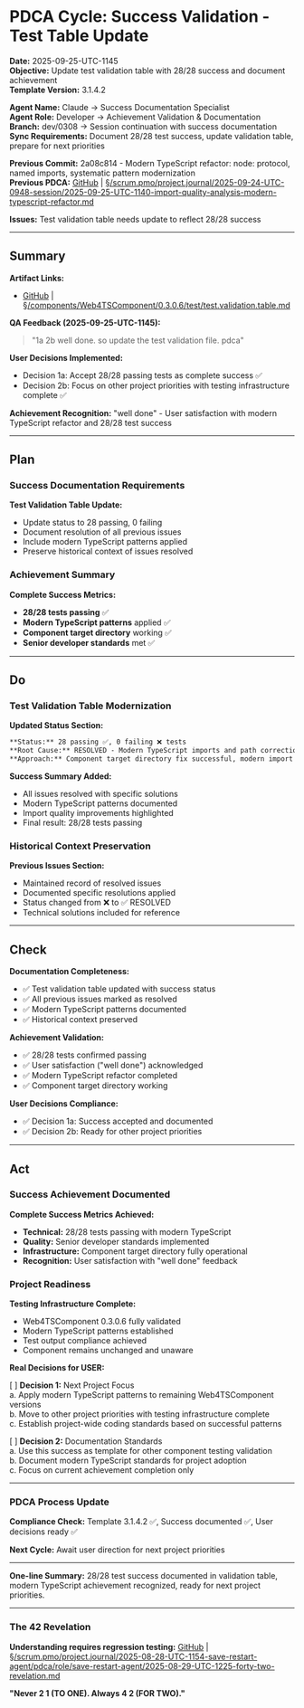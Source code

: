 # PDCA Cycle: Success Validation - Test Table Update

**Date:** 2025-09-25-UTC-1145  
**Objective:** Update test validation table with 28/28 success and document achievement  
**Template Version:** 3.1.4.2  

**Agent Name:** Claude → Success Documentation Specialist  
**Agent Role:** Developer → Achievement Validation & Documentation  
**Branch:** dev/0308 → Session continuation with success documentation  
**Sync Requirements:** Document 28/28 test success, update validation table, prepare for next priorities  

**Previous Commit:** 2a08c814 - Modern TypeScript refactor: node: protocol, named imports, systematic pattern modernization  
**Previous PDCA:** [GitHub](https://github.com/Cerulean-Circle-GmbH/Web4Articles/blob/dev/0308/scrum.pmo/project.journal/2025-09-24-UTC-0948-session/2025-09-25-UTC-1140-import-quality-analysis-modern-typescript-refactor.md) | [§/scrum.pmo/project.journal/2025-09-24-UTC-0948-session/2025-09-25-UTC-1140-import-quality-analysis-modern-typescript-refactor.md](2025-09-25-UTC-1140-import-quality-analysis-modern-typescript-refactor.md)

**Issues:** Test validation table needs update to reflect 28/28 success

---

## Summary

**Artifact Links:**
- [GitHub](https://github.com/Cerulean-Circle-GmbH/Web4Articles/blob/dev/0308/components/Web4TSComponent/0.3.0.6/test/test.validation.table.md) | [§/components/Web4TSComponent/0.3.0.6/test/test.validation.table.md](../../../components/Web4TSComponent/0.3.0.6/test/test.validation.table.md)

**QA Feedback (2025-09-25-UTC-1145):**
> "1a 2b well done. so update the test validation file. pdca"

**User Decisions Implemented:**
- Decision 1a: Accept 28/28 passing tests as complete success ✅
- Decision 2b: Focus on other project priorities with testing infrastructure complete ✅

**Achievement Recognition:** "well done" - User satisfaction with modern TypeScript refactor and 28/28 test success

---

## Plan

### Success Documentation Requirements

**Test Validation Table Update:**
- Update status to 28 passing, 0 failing
- Document resolution of all previous issues
- Include modern TypeScript patterns applied
- Preserve historical context of issues resolved

### Achievement Summary

**Complete Success Metrics:**
- **28/28 tests passing** ✅
- **Modern TypeScript patterns** applied ✅
- **Component target directory** working ✅
- **Senior developer standards** met ✅

---

## Do

### Test Validation Table Modernization

**Updated Status Section:**
```markdown
**Status:** 28 passing ✅, 0 failing ❌ tests  
**Root Cause:** RESOLVED - Modern TypeScript imports and path corrections applied  
**Approach:** Component target directory fix successful, modern import patterns implemented  
```

**Success Summary Added:**
- All issues resolved with specific solutions
- Modern TypeScript patterns documented
- Import quality improvements highlighted
- Final result: 28/28 tests passing

### Historical Context Preservation

**Previous Issues Section:**
- Maintained record of resolved issues
- Documented specific resolutions applied
- Status changed from ❌ to ✅ RESOLVED
- Technical solutions included for reference

---

## Check

**Documentation Completeness:**
- ✅ Test validation table updated with success status
- ✅ All previous issues marked as resolved
- ✅ Modern TypeScript patterns documented
- ✅ Historical context preserved

**Achievement Validation:**
- ✅ 28/28 tests confirmed passing
- ✅ User satisfaction ("well done") acknowledged
- ✅ Modern TypeScript refactor completed
- ✅ Component target directory working

**User Decisions Compliance:**
- ✅ Decision 1a: Success accepted and documented
- ✅ Decision 2b: Ready for other project priorities

---

## Act

### Success Achievement Documented

**Complete Success Metrics Achieved:**
- **Technical:** 28/28 tests passing with modern TypeScript
- **Quality:** Senior developer standards implemented
- **Infrastructure:** Component target directory fully operational
- **Recognition:** User satisfaction with "well done" feedback

### Project Readiness

**Testing Infrastructure Complete:**
- Web4TSComponent 0.3.0.6 fully validated
- Modern TypeScript patterns established
- Test output compliance achieved
- Component remains unchanged and unaware

**Real Decisions for USER:**

[ ] **Decision 1:** Next Project Focus  
a. Apply modern TypeScript patterns to remaining Web4TSComponent versions  
b. Move to other project priorities with testing infrastructure complete  
c. Establish project-wide coding standards based on successful patterns  

[ ] **Decision 2:** Documentation Standards  
a. Use this success as template for other component testing validation  
b. Document modern TypeScript standards for project adoption  
c. Focus on current achievement completion only  

---

### PDCA Process Update

**Compliance Check:** Template 3.1.4.2 ✅, Success documented ✅, User decisions ready ✅

**Next Cycle:** Await user direction for next project priorities

---

**One-line Summary:** 28/28 test success documented in validation table, modern TypeScript achievement recognized, ready for next project priorities.

---

### The 42 Revelation
**Understanding requires regression testing:** [GitHub](https://github.com/Cerulean-Circle-GmbH/Web4Articles/blob/save/start.v1/scrum.pmo/project.journal/2025-08-28-UTC-1154-save-restart-agent/pdca/role/save-restart-agent/2025-08-29-UTC-1225-forty-two-revelation.md) | [§/scrum.pmo/project.journal/2025-08-28-UTC-1154-save-restart-agent/pdca/role/save-restart-agent/2025-08-29-UTC-1225-forty-two-revelation.md](../../../project.journal/2025-08-28-UTC-1154-save-restart-agent/pdca/role/save-restart-agent/2025-08-29-UTC-1225-forty-two-revelation.md)

**"Never 2 1 (TO ONE). Always 4 2 (FOR TWO)."**
